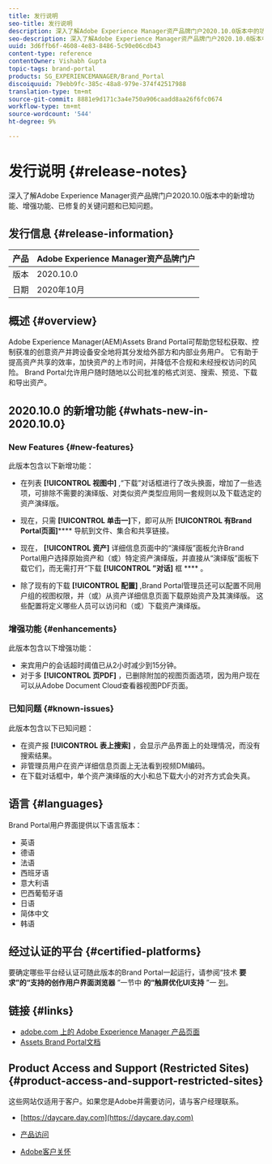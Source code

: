 ```yaml
---
title: 发行说明
seo-title: 发行说明
description: 深入了解Adobe Experience Manager资产品牌门户2020.10.0版本中的功能、增强功能、已修复的关键问题和已知问题。
seo-description: 深入了解Adobe Experience Manager资产品牌门户2020.10.0版本中的增强功能、已修复的关键问题和已知问题。
uuid: 3d6ffb6f-4608-4e83-8486-5c90e06cdb43
content-type: reference
contentOwner: Vishabh Gupta
topic-tags: brand-portal
products: SG_EXPERIENCEMANAGER/Brand_Portal
discoiquuid: 79ebb9fc-385c-48a8-979e-374f42517988
translation-type: tm+mt
source-git-commit: 8881e9d171c3a4e750a906caadd8aa26f6fc0674
workflow-type: tm+mt
source-wordcount: '544'
ht-degree: 9%

---
```



# 发行说明 {#release-notes}

深入了解Adobe Experience Manager资产品牌门户2020.10.0版本中的新增功能、增强功能、已修复的关键问题和已知问题。

## 发行信息 {#release-information}

| 产品 | Adobe Experience Manager资产品牌门户 |
|---|---|
| 版本 | 2020.10.0 |
| 日期 | 2020年10月 |

## 概述 {#overview}

Adobe Experience Manager(AEM)Assets Brand Portal可帮助您轻松获取、控制获准的创意资产并跨设备安全地将其分发给外部方和内部业务用户。 它有助于提高资产共享的效率，加快资产的上市时间，并降低不合规和未经授权访问的风险。 Brand Portal允许用户随时随地以公司批准的格式浏览、搜索、预览、下载和导出资产。

## 2020.10.0 的新增功能 {#whats-new-in-2020.10.0}

### New Features {#new-features}

此版本包含以下新增功能：

* 在列表 **[!UICONTROL 视图中]** ,“下载”对话框进行了改头换面，增加了一些选项，可排除不需要的演绎版、对类似资产类型应用同一套规则以及下载选定的资产演绎版。

<!--
* The new **[!UICONTROL Download]** dialog now appears with all the renditions of the selected assets or folders containing assets in a list view, wherein the Brand Portal users can apply same set of renditions for similar asset types and download the selected asset renditions. 
-->

* 现在，只需 **[!UICONTROL 单击一]**&#x200B;下，即可从所 **[!UICONTROL 有Brand Portal页面]****** 导航到文件、集合和共享链接。

* 现在， **[!UICONTROL 资产]** 详细信息页面中的“演绎版”面板允许Brand Portal用户选择原始资产和（或）特定资产演绎版，并直接从“演绎版”面板下载它们，而无需打开“下载 **[!UICONTROL ”对话]** 框 **** 。

<!--
Brand Portal users can exclude specific renditions which are not required and directly download the original asset and its renditions from the **[!UICONTROL Renditions]** panel on the asset details page. 
-->

* 除了现有的下载 **[!UICONTROL 配置]** ,Brand Portal管理员还可以配置不同用户组的视图权限，并（或）从资产详细信息页面下载原始资产及其演绎版。 这些配置将定义哪些人员可以访问和（或）下载资产演绎版。

### 增强功能 {#enhancements}

此版本包含以下增强功能：

* 来宾用户的会话超时阈值已从2小时减少到15分钟。
* 对于多 **[!UICONTROL 页PDF]** ，已删除附加的视图页面选项，因为用户现在可以从Adobe Document Cloud查看器视图PDF页面。


<!--
### Critical Issues Fixed {#critical-issues-fixed}

This release includes fixes to the following critical issue:

* The users are not able to view the PDF pages if the PDF contains sub assets.
-->

### 已知问题 {#known-issues}

此版本包含以下已知问题：

* 在资产报 **[!UICONTROL 表上搜索]** ，会显示产品界面上的处理情况，而没有搜索结果。
* 非管理员用户在资产详细信息页面上无法看到视频DM编码。
* 在下载对话框中，单个资产演绎版的大小和总下载大小的对齐方式会失真。



<!--
* Download Settings configuration to configure asset download from Brand Portal. Fast download, custom renditions, and system renditions are the available configurations. 
-->

<!--
* Document Viewer has been introduced to enhance the PDF viewing experience. New options are available for viewing the PDF files in Brand Portal.

* Advances in the asset download process which improves the Brand Portal user experience while [downloading assets from Brand Portal](brand-portal-download-assets.md). Brand Portal administrators can configure **[!UICONTROL Fast Download]**, **[!UICONTROL Custom Renditions]**, and **[!UICONTROL System Renditions]** from the **[!UICONTROL Download]** settings. 

For details, see [what's new in Brand Portal 6.4.7](whats-new.md). 

### Critical Issues Fixed {#critical-issues-fixed-647}

This release includes fixes to the following critical issues:

* The viewer users are not permitted to share link for collections but the option to share is visible to them on the product interface.

* The **[!UICONTROL Download]** button on the options bar does not list all the licensed assets of the selected folder.

* The search takes longer to show the results for certain keywords.

* The **[!UICONTROL Agree]** and **[!UICONTROL Disagree]** check boxes does not appear on bulk selection of licensed and unlicensed assets during download.

* Filter-based search shows processing on the product interface with no search result. 

* The assets do not download from share link if the shared folder contains numerous and large assets.


### Known Issues {#known-issues-647}

This release includes the following known issues:

* If multiple assets are selected, license text does not appear on clicking Terms and Conditions on the license agreement page during download using share link.   

-->

## 语言 {#languages}

Brand Portal用户界面提供以下语言版本：

* 英语
* 德语
* 法语
* 西班牙语
* 意大利语
* 巴西葡萄牙语
* 日语
* 简体中文
* 韩语

## 经过认证的平台 {#certified-platforms}

要确定哪些平台经认证可随此版本的Brand Portal一起运行，请参阅“技术 **要求”的“支持的创作用户界面浏览器** ”一节中 **的“触屏优化UI支持** ”一 [列](https://helpx.adobe.com/experience-manager/6-4/sites/deploying/using/technical-requirements.html)。

## 链接 {#links}

* [adobe.com 上的 Adobe Experience Manager 产品页面](http://www.adobe.com/in/marketing-cloud/experience-manager.html)
* [Assets Brand Portal文档](https://helpx.adobe.com/cn/experience-manager/brand-portal/user-guide.html)

## Product Access and Support (Restricted Sites) {#product-access-and-support-restricted-sites}

这些网站仅适用于客户。如果您是Adobe并需要访问，请与客户经理联系。

* [https://daycare.day.com](https://daycare.day.com)

* [产品访问](https://login.marketing.adobe.com)

* [Adobe客户关怀](https://helpx.adobe.com/contact.html)
